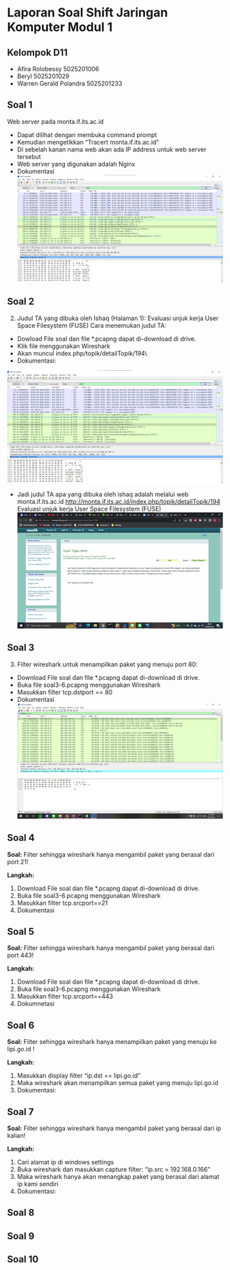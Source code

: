 # Laporan Soal Shift Jaringan Komputer Modul 1

## Kelompok D11

- Afira Rolobessy         5025201006
- Beryl                   5025201029
- Warren Gerald Polandra  5025201233

## Soal 1
Web server pada monta.if.its.ac.id
-	Dapat dilihat dengan membuka command prompt
-	Kemudian mengetikkan “Tracert monta.if.its.ac.id”
-	Di sebelah kanan nama web akan ada IP address untuk web server tersebut
-	Web server yang digunakan adalah Nginx
-	Dokumentasi
![](https://github.com/AfiraRolobessy03/gambar-modul-1-jarkom/blob/main/image.png)


## Soal 2
2.	Judul TA yang dibuka oleh Ishaq (Halaman 1):  Evaluasi unjuk kerja User Space Filesystem (FUSE)
Cara menemukan judul TA:
-	Dowload File soal dan file *.pcapng dapat di-download di drive.
-	Klik file menggunakan Wireshark
-	Akan muncul index.php/topik/detailTopik/194\
-	Dokumentasi:

![](https://github.com/AfiraRolobessy03/gambar-modul-1-jarkom/blob/main/2.png)
-	Jadi judul TA apa yang dibuka oleh ishaq adalah melalui web monta.if.its.ac.id http://monta.if.its.ac.id/index.php/topik/detailTopik/194 Evaluasi unjuk kerja User Space Filesystem (FUSE)
![](https://github.com/AfiraRolobessy03/gambar-modul-1-jarkom/blob/main/3.png)

## Soal 3
3.	Filter wireshark untuk menampilkan paket yang menuju port 80:
-	Download File soal dan file *.pcapng dapat di-download di drive.
-	Buka file soal3-6.pcapng menggunakan Wireshark
-	Masukkan filter tcp.dstport == 80
-	Dokumentasi
![](https://github.com/AfiraRolobessy03/gambar-modul-1-jarkom/blob/main/4.png)

## Soal 4
**Soal:**
Filter sehingga wireshark hanya mengambil paket yang berasal dari port 21!

**Langkah:**
1. Download File soal dan file *.pcapng dapat di-download di drive.
2. Buka file soal3-6.pcapng menggunakan Wireshark
3. Masukkan filter tcp.srcport==21
4. Dokumentasi

## Soal 5
**Soal:**
Filter sehingga wireshark hanya mengambil paket yang berasal dari port 443!

**Langkah:**
1. Download File soal dan file *.pcapng dapat di-download di drive.
2. Buka file soal3-6.pcapng menggunakan Wireshark
3. Masukkan filter tcp.srcport==443
4. Dokumnetasi

## Soal 6
**Soal:**
Filter sehingga wireshark hanya menampilkan paket yang menuju ke lipi.go.id !

**Langkah:**
1. Masukkan display filter “ip.dst == lipi.go.id”
2. Maka wireshark akan menampilkan semua paket yang menuju lipi.go.id
3. Dokumentasi:


## Soal 7
**Soal:**
Filter sehingga wireshark hanya mengambil paket yang berasal dari ip kalian!

**Langkah:**
1. Cari alamat ip di windows settings
2. Buka wireshark dan masukkan capture filter: “ip.src = 192.168.0.166”
3. Maka wireshark hanya akan menangkap paket yang berasal dari alamat ip kami sendiri
4. Dokumentasi:


## Soal 8

## Soal 9

## Soal 10
